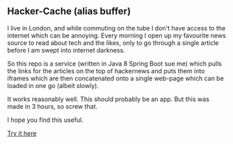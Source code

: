 ## Hacker-Cache (alias buffer)
I live in London, and while commuting on the tube I don't have access to the internet which can be annoying.
Every morning I open up my favourite news source to read about tech and the likes, only to go through a single article before I am swept into internet darkness.

So this repo is a service (written in Java 8 Spring Boot sue me) which pulls the links for the articles on the top of hackernews and puts them into iframes which are then concatenated onto a single web-page which can be loaded in one go (albeit slowly).

It works reasonably well. This should probably be an app. But this was made in 3 hours, so screw that.

I hope you find this useful.

[Try it here](https://tank-io-0.appspot.com/)
